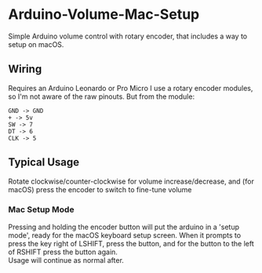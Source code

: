 # Arduino-Volume-Mac-Setup

Simple Arduino volume control with rotary encoder, that includes a way to setup on macOS.

## Wiring
Requires an Arduino Leonardo or Pro Micro
I use a rotary encoder modules, so I'm not aware of the raw pinouts. But from the module:
```
GND -> GND
+ -> 5v
SW -> 7
DT -> 6
CLK -> 5
```

## Typical Usage
Rotate clockwise/counter-clockwise for volume increase/decrease, and (for macOS) press the encoder to switch to fine-tune volume

### Mac Setup Mode
Pressing and holding the encoder button will put the arduino in a 'setup mode', ready for the macOS keyboard setup screen. 
When it prompts to press the key right of LSHIFT, press the button, and for the button to the left of RSHIFT press the button again. <br>
Usage will continue as normal after.
